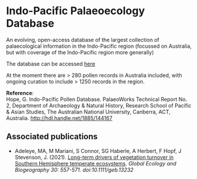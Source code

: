 # Indo-Pacific Palaeoecology Database

An evolving, open-access database of the largest collection of palaecological information in the Indo-Pacific region (focussed on Australia, but with coverage of the Indo-Pacific region more generally)

The database can be accessed <a href="http://hdl.handle.net/1885/144167">here</a>

At the moment there are > 280 pollen records in Australia included, with ongoing curation to include > 1250 records in the region.

<strong>Reference</strong>:<br>
Hope, G. Indo-Pacific Pollen Database. PalaeoWorks Technical Report No. 2, Department of Archaeology & Natural History, Research School of Pacific & Asian Studies, The Australian National University, Canberra, ACT, Australia. http://hdl.handle.net/1885/144167

## Associated publications
- Adeleye, MA, M Mariani, S Connor, SG Haberle, A Herbert, F Hopf, J Stevenson, J. (2021). <a href="10.1111/geb.13232">Long-term drivers of vegetation turnover in Southern Hemisphere temperate ecosystems</a>. <em>Global Ecology and Biogeography<em> 30: 557-571. doi:10.1111/geb.13232
